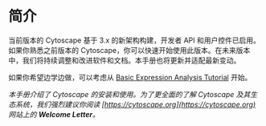 # 简介

当前版本的 Cytoscape 基于 3.x 的新架构构建，开发者 API 和用户控件已启用。如果你熟悉之前版本的 Cytoscape，你可以快速开始使用此版本。在未来版本中，我们将持续调整和改进软件和文档。本手册也将更新并适配最新变动。

如果你希望边学边做，可以考虑从 [Basic Expression Analysis Tutorial](https://cytoscape.org/cytoscape-tutorials/protocols/basic-data-visualization/#/) 开始。

_本手册介绍了 Cytoscape 的安装和使用。为了更全面的了解 Cytoscape 及其生态系统，我们强烈建议你阅读 [https://cytoscape.org](https://cytoscape.org) 网站上的 **Welcome Letter**。_
